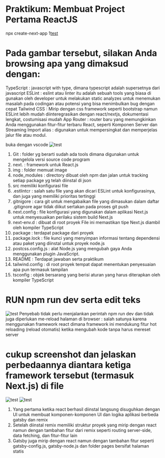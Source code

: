 # Praktikum: Membuat Project Pertama ReactJS
npx create-next-app
1[test](/1.png)


# Pada gambar tersebut, silakan Anda browsing apa yang dimaksud dengan:

TypeScript : javascript with type, dimana typescript adalah supersetnya dari javascript
ESLint : eslint atau linter itu adalah sebuah tools yang biasa di gunakan oleh developer untuk melakukan static analyzes untuk menemukan masalah pada codingan atau potensi yang bisa menimbulkan bug dengan cepat
Tailwind CSS : Mirip dengan css framework seperti bootstrap namun ESLint lebih mudah diinteregrasikan dengan react/nextjs, dokumentasi lengkat, costumisasi mudah 
App Router : router baru yang memungkinkan Anda menggunakan fitur-fitur terbaru React, seperti Komponen Server dan Streaming
Import alias : digunakan untuk mempersingkat dan memperjelas jalur file atau modul.

buka dengan vscode
![test](/PBF%202.png)
1. Git : folder yg berarti sudah ada tools dimana digunakan untuk mengelola versi source code program 
2. next. : framework untuk React.js
3. img : folder memuat image
4. node_modules : directory dibuat oleh npm dan jalan untuk tracking setiap package yg telah diinstal di json
5. src memiliki konfigurasi file 
6. .estlintcr : salah satu file yang akan dicari ESLint untuk konfigurasinya, dan juga yang memiliki prioritas tertinggi
7. gitnigore :  cara git untuk mengabaikan file yang dimasukan dalam daftar .gitignore agar tidak diikut sertakan pada proses git push
8. next.config : file konfigurasi yang digunakan dalam aplikasi Next.js untuk menyesuaikan perilaku sistem build Next.js
9. next-env.d : dibuat di root proyek File ini memastikan tipe Next.js diambil oleh kompiler TypeScript
10. package : terdapat package dari proyek
11. package.lock : file kunci yang menyimpan informasi tentang dependensi atau paket yang diinstal untuk proyek node.js
12. postcss.config.js : alat Node.js yang mengubah gaya Anda menggunakan plugin JavaScript.
13. README : Terdapat jawaban serta praktikum
14. tailwind.config : di root proyek tempat dapat menentukan penyesuaian apa pun termasuk tampilan
15. tsconfig : objek bersarang yang berisi aturan yang harus diterapkan oleh kompiler TypeScript

# RUN npm run dev serta edit teks
![test](/PBF%203.png)
Penyebab tidak perlu menjalankan perintah npm run dev dan tidak juga diperlukan me-reload halaman di browser : salah satunya karena menggunakan framework react dimana framework ini mendukung fitur hot reloading (reload otomatis) ketika mengubah kode tanpa harus mereset server

# cukup screenshot dan jelaskan perbedaannya diantara ketiga framework tersebut (termasuk Next.js) di file
![test](/Screenshot%20(183).png) 
![test](/Screenshot%20(184).png)

1. Yang pertama ketika react berhasil diinstal langsung disuguhkan dengan UI untuk membuat komponen-komponen UI dan logika aplikasi berbeda gatsby dan remix
2. Setelah diinstal remix memiliki struktur proyek yang mirip dengan react namun dengan tambahan fitur dari remix seperti routing server-side, data fetching, dan fitur-fitur lain
3. Gatsby juga mirip dengan react namun dengan tambahan fitur seperti gatsby-config.js, gatsby-node.js dan folder pages bersifat halaman statis




